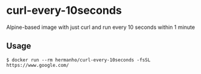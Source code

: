# curl-every-10seconds

Alpine-based image with just curl and run every 10 seconds within 1 minute

## Usage

```console
$ docker run --rm hermanho/curl-every-10seconds -fsSL https://www.google.com/
```
